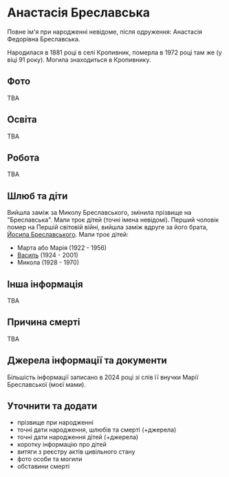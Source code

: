 # Анастасія Бреславська #

Повне ім'я при народженні невідоме, після одруження: Анастасія Федорівна Бреславська.

Народилася в 1881 році в селі Кропивник, померла в 1972 році там же (у віці 91 року). Могила знаходиться в Кропивнику.

## Фото ##

TBA

## Освіта ##

TBA

## Робота ##

TBA

## Шлюб та діти ##

Вийшла заміж за Миколу Бреславського, змінила прізвище на "Бреславська". Мали троє дітей (точні імена невідомі). Перший чоловік помер на Першій світовій війні, вийшла заміж вдруге за його брата, [Йосипа Бреславського](Йосип%20Бреславський.md). Мали троє дітей:

- Марта або Марія (1922 - 1956)
- [Василь](Василь%20Бреславський.md) (1924 - 2001)
- Микола (1928 - 1970)

## Інша інформація ##

TBA

## Причина смерті ##

TBA

## Джерела інформації та документи ##

Більшість інформації записано в 2024 році зі слів її внучки Марії Бреславської (моєї мами).

## Уточнити та додати ##

- прізвище при народженні
- точні дати народження, шлюбів та смерті (+джерела)
- точні дати народження дітей (+джерела)
- коротку інформацію про дітей
- витяги з реєстру актів цивільного стану
- фото особи та могили
- обставини смерті
